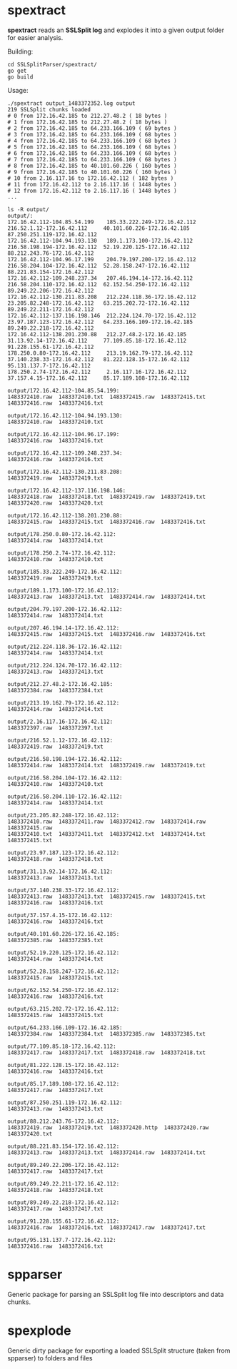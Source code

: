 # spextract

__spextract__ reads an __SSLSplit log__ and explodes it into a given output folder for easier analysis.

Building:

    cd SSLSplitParser/spextract/
    go get
    go build
  
Usage:

    ./spextract output_1483372352.log output
    219 SSLSplit chunks loaded
    # 0 from 172.16.42.185 to 212.27.48.2 ( 18 bytes )
    # 1 from 172.16.42.185 to 212.27.48.2 ( 18 bytes )
    # 2 from 172.16.42.185 to 64.233.166.109 ( 69 bytes )
    # 3 from 172.16.42.185 to 64.233.166.109 ( 68 bytes )
    # 4 from 172.16.42.185 to 64.233.166.109 ( 68 bytes )
    # 5 from 172.16.42.185 to 64.233.166.109 ( 68 bytes )
    # 6 from 172.16.42.185 to 64.233.166.109 ( 68 bytes )
    # 7 from 172.16.42.185 to 64.233.166.109 ( 68 bytes )
    # 8 from 172.16.42.185 to 40.101.60.226 ( 160 bytes )
    # 9 from 172.16.42.185 to 40.101.60.226 ( 160 bytes )
    # 10 from 2.16.117.16 to 172.16.42.112 ( 182 bytes )
    # 11 from 172.16.42.112 to 2.16.117.16 ( 1448 bytes )
    # 12 from 172.16.42.112 to 2.16.117.16 ( 1448 bytes )
    ...

    ls -R output/
    output/:
    172.16.42.112-104.85.54.199    185.33.222.249-172.16.42.112  216.52.1.12-172.16.42.112     40.101.60.226-172.16.42.185   87.250.251.119-172.16.42.112
    172.16.42.112-104.94.193.130   189.1.173.100-172.16.42.112   216.58.198.194-172.16.42.112  52.19.220.125-172.16.42.112   88.212.243.76-172.16.42.112
    172.16.42.112-104.96.17.199    204.79.197.200-172.16.42.112  216.58.204.104-172.16.42.112  52.28.158.247-172.16.42.112   88.221.83.154-172.16.42.112
    172.16.42.112-109.248.237.34   207.46.194.14-172.16.42.112   216.58.204.110-172.16.42.112  62.152.54.250-172.16.42.112   89.249.22.206-172.16.42.112
    172.16.42.112-130.211.83.208   212.224.118.36-172.16.42.112  23.205.82.248-172.16.42.112   63.215.202.72-172.16.42.112   89.249.22.211-172.16.42.112
    172.16.42.112-137.116.198.146  212.224.124.70-172.16.42.112  23.97.187.123-172.16.42.112   64.233.166.109-172.16.42.185  89.249.22.218-172.16.42.112
    172.16.42.112-138.201.230.88   212.27.48.2-172.16.42.185     31.13.92.14-172.16.42.112     77.109.85.18-172.16.42.112    91.228.155.61-172.16.42.112
    178.250.0.80-172.16.42.112     213.19.162.79-172.16.42.112   37.140.238.33-172.16.42.112   81.222.128.15-172.16.42.112   95.131.137.7-172.16.42.112
    178.250.2.74-172.16.42.112     2.16.117.16-172.16.42.112     37.157.4.15-172.16.42.112     85.17.189.108-172.16.42.112

    output/172.16.42.112-104.85.54.199:
    1483372410.raw  1483372410.txt  1483372415.raw  1483372415.txt  1483372416.raw  1483372416.txt

    output/172.16.42.112-104.94.193.130:
    1483372410.raw  1483372410.txt

    output/172.16.42.112-104.96.17.199:
    1483372416.raw  1483372416.txt

    output/172.16.42.112-109.248.237.34:
    1483372416.raw  1483372416.txt

    output/172.16.42.112-130.211.83.208:
    1483372419.raw  1483372419.txt

    output/172.16.42.112-137.116.198.146:
    1483372418.raw  1483372418.txt  1483372419.raw  1483372419.txt  1483372420.raw  1483372420.txt

    output/172.16.42.112-138.201.230.88:
    1483372415.raw  1483372415.txt  1483372416.raw  1483372416.txt

    output/178.250.0.80-172.16.42.112:
    1483372414.raw  1483372414.txt

    output/178.250.2.74-172.16.42.112:
    1483372410.raw  1483372410.txt

    output/185.33.222.249-172.16.42.112:
    1483372419.raw  1483372419.txt

    output/189.1.173.100-172.16.42.112:
    1483372413.raw  1483372413.txt  1483372414.raw  1483372414.txt

    output/204.79.197.200-172.16.42.112:
    1483372414.raw  1483372414.txt

    output/207.46.194.14-172.16.42.112:
    1483372415.raw  1483372415.txt  1483372416.raw  1483372416.txt

    output/212.224.118.36-172.16.42.112:
    1483372414.raw  1483372414.txt

    output/212.224.124.70-172.16.42.112:
    1483372413.raw  1483372413.txt

    output/212.27.48.2-172.16.42.185:
    1483372384.raw  1483372384.txt

    output/213.19.162.79-172.16.42.112:
    1483372414.raw  1483372414.txt

    output/2.16.117.16-172.16.42.112:
    1483372397.raw  1483372397.txt

    output/216.52.1.12-172.16.42.112:
    1483372419.raw  1483372419.txt

    output/216.58.198.194-172.16.42.112:
    1483372414.raw  1483372414.txt  1483372419.raw  1483372419.txt

    output/216.58.204.104-172.16.42.112:
    1483372410.raw  1483372410.txt

    output/216.58.204.110-172.16.42.112:
    1483372414.raw  1483372414.txt

    output/23.205.82.248-172.16.42.112:
    1483372410.raw  1483372411.raw  1483372412.raw  1483372414.raw  1483372415.raw
    1483372410.txt  1483372411.txt  1483372412.txt  1483372414.txt  1483372415.txt

    output/23.97.187.123-172.16.42.112:
    1483372418.raw  1483372418.txt

    output/31.13.92.14-172.16.42.112:
    1483372413.raw  1483372413.txt

    output/37.140.238.33-172.16.42.112:
    1483372413.raw  1483372413.txt  1483372415.raw  1483372415.txt  1483372416.raw  1483372416.txt

    output/37.157.4.15-172.16.42.112:
    1483372416.raw  1483372416.txt

    output/40.101.60.226-172.16.42.185:
    1483372385.raw  1483372385.txt

    output/52.19.220.125-172.16.42.112:
    1483372414.raw  1483372414.txt

    output/52.28.158.247-172.16.42.112:
    1483372415.raw  1483372415.txt

    output/62.152.54.250-172.16.42.112:
    1483372416.raw  1483372416.txt

    output/63.215.202.72-172.16.42.112:
    1483372415.raw  1483372415.txt

    output/64.233.166.109-172.16.42.185:
    1483372384.raw  1483372384.txt  1483372385.raw  1483372385.txt

    output/77.109.85.18-172.16.42.112:
    1483372417.raw  1483372417.txt  1483372418.raw  1483372418.txt

    output/81.222.128.15-172.16.42.112:
    1483372416.raw  1483372416.txt

    output/85.17.189.108-172.16.42.112:
    1483372417.raw  1483372417.txt

    output/87.250.251.119-172.16.42.112:
    1483372413.raw  1483372413.txt

    output/88.212.243.76-172.16.42.112:
    1483372419.raw  1483372419.txt  1483372420.http  1483372420.raw  1483372420.txt

    output/88.221.83.154-172.16.42.112:
    1483372413.raw  1483372413.txt  1483372414.raw  1483372414.txt

    output/89.249.22.206-172.16.42.112:
    1483372417.raw  1483372417.txt

    output/89.249.22.211-172.16.42.112:
    1483372418.raw  1483372418.txt

    output/89.249.22.218-172.16.42.112:
    1483372417.raw  1483372417.txt

    output/91.228.155.61-172.16.42.112:
    1483372416.raw  1483372416.txt  1483372417.raw  1483372417.txt

    output/95.131.137.7-172.16.42.112:
    1483372416.raw  1483372416.txt

# spparser

Generic package for parsing an SSLSplit log file into descriptors and data chunks.

# spexplode

Generic dirty package for exporting a loaded SSLSplit structure (taken from spparser) to folders and files

